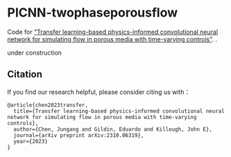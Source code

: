 # PICNN-twophaseporousflow
Code for ["Transfer learning-based physics-informed convolutional neural network for simulating flow in porous media with time-varying controls"](https://arxiv.org/abs/2310.06319). .

under construction


## Citation
If you find our research helpful, please consider citing us with：

```
@article{chen2023transfer,
  title={Transfer learning-based physics-informed convolutional neural network for simulating flow in porous media with time-varying controls},
  author={Chen, Jungang and Gildin, Eduardo and Killough, John E},
  journal={arXiv preprint arXiv:2310.06319},
  year={2023}
}
```
